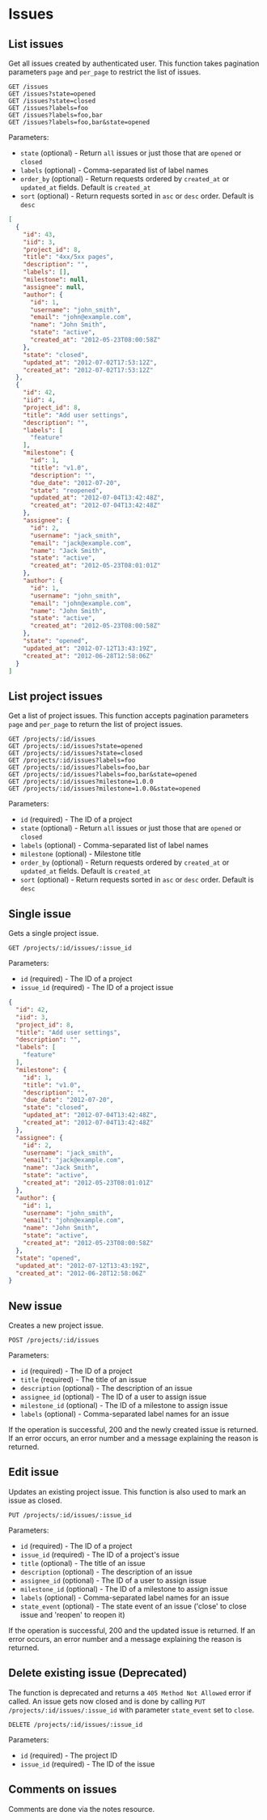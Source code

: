 # Issues

## List issues

Get all issues created by authenticated user. This function takes pagination parameters
`page` and `per_page` to restrict the list of issues.

```
GET /issues
GET /issues?state=opened
GET /issues?state=closed
GET /issues?labels=foo
GET /issues?labels=foo,bar
GET /issues?labels=foo,bar&state=opened
```

Parameters:

- `state` (optional) - Return `all` issues or just those that are `opened` or `closed`
- `labels` (optional) - Comma-separated list of label names
- `order_by` (optional) - Return requests ordered by `created_at` or `updated_at` fields. Default is `created_at`
- `sort` (optional) - Return requests sorted in `asc` or `desc` order. Default is `desc`

```json
[
  {
    "id": 43,
    "iid": 3,
    "project_id": 8,
    "title": "4xx/5xx pages",
    "description": "",
    "labels": [],
    "milestone": null,
    "assignee": null,
    "author": {
      "id": 1,
      "username": "john_smith",
      "email": "john@example.com",
      "name": "John Smith",
      "state": "active",
      "created_at": "2012-05-23T08:00:58Z"
    },
    "state": "closed",
    "updated_at": "2012-07-02T17:53:12Z",
    "created_at": "2012-07-02T17:53:12Z"
  },
  {
    "id": 42,
    "iid": 4,
    "project_id": 8,
    "title": "Add user settings",
    "description": "",
    "labels": [
      "feature"
    ],
    "milestone": {
      "id": 1,
      "title": "v1.0",
      "description": "",
      "due_date": "2012-07-20",
      "state": "reopened",
      "updated_at": "2012-07-04T13:42:48Z",
      "created_at": "2012-07-04T13:42:48Z"
    },
    "assignee": {
      "id": 2,
      "username": "jack_smith",
      "email": "jack@example.com",
      "name": "Jack Smith",
      "state": "active",
      "created_at": "2012-05-23T08:01:01Z"
    },
    "author": {
      "id": 1,
      "username": "john_smith",
      "email": "john@example.com",
      "name": "John Smith",
      "state": "active",
      "created_at": "2012-05-23T08:00:58Z"
    },
    "state": "opened",
    "updated_at": "2012-07-12T13:43:19Z",
    "created_at": "2012-06-28T12:58:06Z"
  }
]
```

## List project issues

Get a list of project issues. This function accepts pagination parameters `page` and `per_page`
to return the list of project issues.

```
GET /projects/:id/issues
GET /projects/:id/issues?state=opened
GET /projects/:id/issues?state=closed
GET /projects/:id/issues?labels=foo
GET /projects/:id/issues?labels=foo,bar
GET /projects/:id/issues?labels=foo,bar&state=opened
GET /projects/:id/issues?milestone=1.0.0
GET /projects/:id/issues?milestone=1.0.0&state=opened
```

Parameters:

- `id` (required) - The ID of a project
- `state` (optional) - Return `all` issues or just those that are `opened` or `closed`
- `labels` (optional) - Comma-separated list of label names
- `milestone` (optional) - Milestone title
- `order_by` (optional) - Return requests ordered by `created_at` or `updated_at` fields. Default is `created_at`
- `sort` (optional) - Return requests sorted in `asc` or `desc` order. Default is `desc`

## Single issue

Gets a single project issue.

```
GET /projects/:id/issues/:issue_id
```

Parameters:

- `id` (required) - The ID of a project
- `issue_id` (required) - The ID of a project issue

```json
{
  "id": 42,
  "iid": 3,
  "project_id": 8,
  "title": "Add user settings",
  "description": "",
  "labels": [
    "feature"
  ],
  "milestone": {
    "id": 1,
    "title": "v1.0",
    "description": "",
    "due_date": "2012-07-20",
    "state": "closed",
    "updated_at": "2012-07-04T13:42:48Z",
    "created_at": "2012-07-04T13:42:48Z"
  },
  "assignee": {
    "id": 2,
    "username": "jack_smith",
    "email": "jack@example.com",
    "name": "Jack Smith",
    "state": "active",
    "created_at": "2012-05-23T08:01:01Z"
  },
  "author": {
    "id": 1,
    "username": "john_smith",
    "email": "john@example.com",
    "name": "John Smith",
    "state": "active",
    "created_at": "2012-05-23T08:00:58Z"
  },
  "state": "opened",
  "updated_at": "2012-07-12T13:43:19Z",
  "created_at": "2012-06-28T12:58:06Z"
}
```

## New issue

Creates a new project issue.

```
POST /projects/:id/issues
```

Parameters:

- `id` (required) - The ID of a project
- `title` (required) - The title of an issue
- `description` (optional) - The description of an issue
- `assignee_id` (optional) - The ID of a user to assign issue
- `milestone_id` (optional) - The ID of a milestone to assign issue
- `labels` (optional) - Comma-separated label names for an issue

If the operation is successful, 200 and the newly created issue is returned.
If an error occurs, an error number and a message explaining the reason is returned.

## Edit issue

Updates an existing project issue. This function is also used to mark an issue as closed.

```
PUT /projects/:id/issues/:issue_id
```

Parameters:

- `id` (required) - The ID of a project
- `issue_id` (required) - The ID of a project's issue
- `title` (optional) - The title of an issue
- `description` (optional) - The description of an issue
- `assignee_id` (optional) - The ID of a user to assign issue
- `milestone_id` (optional) - The ID of a milestone to assign issue
- `labels` (optional) - Comma-separated label names for an issue
- `state_event` (optional) - The state event of an issue ('close' to close issue and 'reopen' to reopen it)

If the operation is successful, 200 and the updated issue is returned.
If an error occurs, an error number and a message explaining the reason is returned.

## Delete existing issue (**Deprecated**)

The function is deprecated and returns a `405 Method Not Allowed` error if called. An issue gets now closed and is done by calling `PUT /projects/:id/issues/:issue_id` with parameter `state_event` set to `close`.

```
DELETE /projects/:id/issues/:issue_id
```

Parameters:

- `id` (required) - The project ID
- `issue_id` (required) - The ID of the issue

## Comments on issues

Comments are done via the notes resource.
